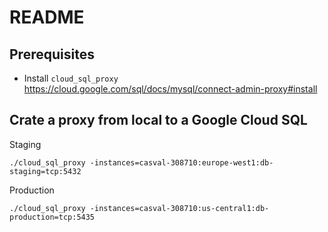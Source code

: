 # README

## Prerequisites
- Install `cloud_sql_proxy` https://cloud.google.com/sql/docs/mysql/connect-admin-proxy#install

## Crate a proxy from local to a Google Cloud SQL

Staging

    ./cloud_sql_proxy -instances=casval-308710:europe-west1:db-staging=tcp:5432

Production

    ./cloud_sql_proxy -instances=casval-308710:us-central1:db-production=tcp:5435

